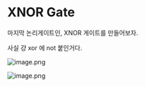 # XNOR Gate

마지막 논리게이트인, XNOR 게이트를 만들어보자.

사실 걍 xor 에 not 붙인거다.

![image.png](/images/09_XNOR_Gate/image.png)

![image.png](/images/09_XNOR_Gate/image_1.png)